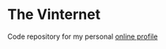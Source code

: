 # The Vinternet
Code repository for my personal [online profile][thevinternet]

[thevinternet]: https://thevinternet.com

